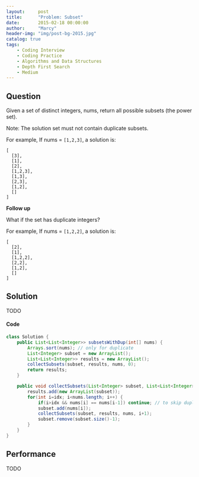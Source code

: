 ```yaml
---
layout:     post
title:      "Problem: Subset"
date:       2015-02-18 00:00:00
author:     "Marcy"
header-img: "img/post-bg-2015.jpg"
catalog: true
tags:
    - Coding Interview
    - Coding Practice
    - Algorithms and Data Structures
    - Depth First Search
    - Medium
---
```


## Question

Given a set of distinct integers, nums, return all possible subsets (the power set).

Note: The solution set must not contain duplicate subsets.

For example,
If nums = `[1,2,3]`, a solution is:

```
[
  [3],
  [1],
  [2],
  [1,2,3],
  [1,3],
  [2,3],
  [1,2],
  []
]
```

**Follow up**

What if the set has duplicate integers?

For example,
If nums = `[1,2,2]`, a solution is:

```
[
  [2],
  [1],
  [1,2,2],
  [2,2],
  [1,2],
  []
]
```

## Solution
TODO

#### Code
```java
class Solution {
    public List<List<Integer>> subsetsWithDup(int[] nums) {
        Arrays.sort(nums); // only for duplicate
        List<Integer> subset = new ArrayList();
        List<List<Integer>> results = new ArrayList();
        collectSubsets(subset, results, nums, 0); 
        return results;
    }

    public void collectSubsets(List<Integer> subset, List<List<Integer>> results, int[] nums, int idx) {
        results.add(new ArrayList(subset));
        for(int i=idx; i<nums.length; i++) {
            if(i>idx && nums[i] == nums[i-1]) continue; // to skip duplicate
            subset.add(nums[i]);
            collectSubsets(subset, results, nums, i+1);
            subset.remove(subset.size()-1);
        }
    }
}
```

## Performance
TODO
